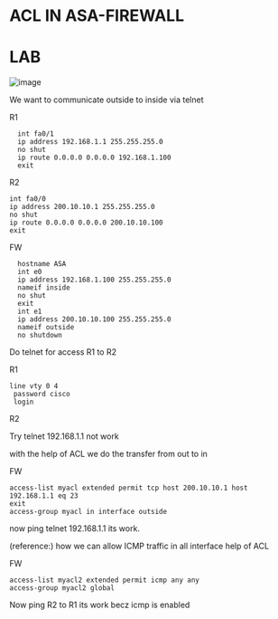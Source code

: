 # ACL IN ASA-FIREWALL


# LAB

![image](https://user-images.githubusercontent.com/128924924/227759106-edf69c6d-3540-4793-81ca-e80bf3cae375.png)

We want to communicate outside to inside via telnet

R1

```
  int fa0/1
  ip address 192.168.1.1 255.255.255.0
  no shut
  ip route 0.0.0.0 0.0.0.0 192.168.1.100
  exit
```
  
R2
```
int fa0/0
ip address 200.10.10.1 255.255.255.0
no shut
ip route 0.0.0.0 0.0.0.0 200.10.10.100
exit
```

FW
```
  hostname ASA
  int e0
  ip address 192.168.1.100 255.255.255.0
  nameif inside
  no shut
  exit
  int e1
  ip address 200.10.10.100 255.255.255.0
  nameif outside
  no shutdown
 ``` 
Do telnet for access R1 to R2

R1
```
line vty 0 4
 password cisco
 login
```  
R2

Try telnet 192.168.1.1  not work 

with the help of ACL we do the transfer from out to in

FW
```
access-list myacl extended permit tcp host 200.10.10.1 host 192.168.1.1 eq 23	
exit
access-group myacl in interface outside
```

now ping telnet 192.168.1.1  its work.

(reference:) how we can allow ICMP traffic in all interface help of ACL

FW
```
access-list myacl2 extended permit icmp any any
access-group myacl2 global
```

Now ping R2 to R1 its work becz icmp is enabled
